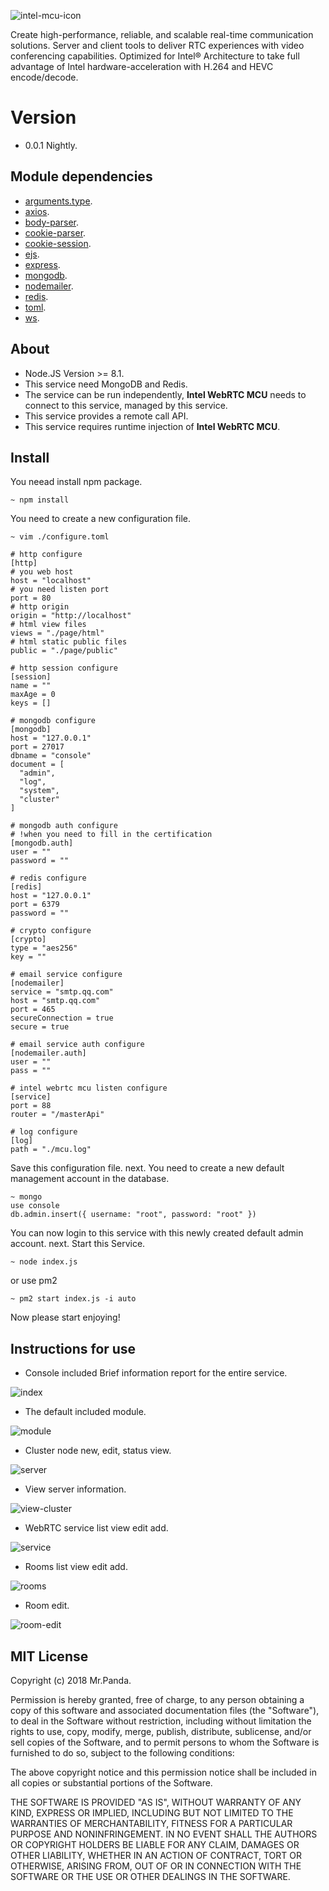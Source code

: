 ![intel-mcu-icon](./src/intel_mcu.png)

Create high-performance, reliable, and scalable real-time communication solutions. Server and client tools to deliver RTC experiences with video conferencing capabilities. Optimized for Intel® Architecture to take full advantage of Intel hardware-acceleration with H.264 and HEVC encode/decode.


# Version

* 0.0.1 Nightly.

## Module dependencies

* [arguments.type](https://github.com/xivistudios/arguments.type).
* [axios](https://github.com/axios/axios).
* [body-parser](https://github.com/expressjs/body-parser).
* [cookie-parser](https://github.com/expressjs/cookie-parser).
* [cookie-session](https://github.com/expressjs/cookie-session).
* [ejs](https://github.com/tj/ejs).
* [express](https://github.com/expressjs/express).
* [mongodb](https://github.com/mongodb/node-mongodb-native).
* [nodemailer](https://github.com/nodemailer/nodemailer).
* [redis](https://github.com/NodeRedis/node_redis).
* [toml](https://github.com/BinaryMuse/toml-node).
* [ws](https://github.com/websockets/ws).

## About

* Node.JS Version >= 8.1.
* This service need MongoDB and Redis.
* The service can be run independently, **Intel WebRTC MCU** needs to connect to this service, managed by this service.
* This service provides a remote call API.
* This service requires runtime injection of **Intel WebRTC MCU**.

## Install

You neead install npm package.

```console
~ npm install
```

You need to create a new configuration file.

```console
~ vim ./configure.toml
```

```console
# http configure
[http]
# you web host
host = "localhost"
# you need listen port
port = 80
# http origin
origin = "http://localhost"
# html view files
views = "./page/html"
# html static public files
public = "./page/public"

# http session configure
[session]
name = ""
maxAge = 0
keys = []

# mongodb configure
[mongodb]
host = "127.0.0.1"
port = 27017
dbname = "console"
document = [
  "admin",
  "log",
  "system",
  "cluster"
]

# mongodb auth configure
# !when you need to fill in the certification
[mongodb.auth]
user = ""
password = ""

# redis configure
[redis]
host = "127.0.0.1"
port = 6379
password = ""

# crypto configure
[crypto]
type = "aes256"
key = ""

# email service configure
[nodemailer]
service = "smtp.qq.com"
host = "smtp.qq.com"
port = 465
secureConnection = true
secure = true

# email service auth configure
[nodemailer.auth]
user = ""
pass = ""

# intel webrtc mcu listen configure
[service]
port = 88
router = "/masterApi"

# log configure
[log]
path = "./mcu.log"
```

Save this configuration file.
next.
You need to create a new default management account in the database.

```console
~ mongo
use console
db.admin.insert({ username: "root", password: "root" })
```

You can now login to this service with this newly created default admin account.
next.
Start this Service.

```console
~ node index.js
```

or use pm2

```console
~ pm2 start index.js -i auto
```

Now please start enjoying!


## Instructions for use

* Console included Brief information report for the entire service.

![index](./src/index.png)

* The default included module.

![module](./src/module.png)

* Cluster node new, edit, status view.

![server](./src/server.png)

* View server information.

![view-cluster](./src/viewcluster.png)

* WebRTC service list view edit add.

![service](./src/service.png)

* Rooms list view edit add.

![rooms](./src/rooms.png)

* Room edit.

![room-edit](./src/roomedit.png)


## MIT License

Copyright (c) 2018 Mr.Panda.

Permission is hereby granted, free of charge, to any person obtaining a copy
of this software and associated documentation files (the "Software"), to deal
in the Software without restriction, including without limitation the rights
to use, copy, modify, merge, publish, distribute, sublicense, and/or sell
copies of the Software, and to permit persons to whom the Software is
furnished to do so, subject to the following conditions:

The above copyright notice and this permission notice shall be included in all
copies or substantial portions of the Software.

THE SOFTWARE IS PROVIDED "AS IS", WITHOUT WARRANTY OF ANY KIND, EXPRESS OR
IMPLIED, INCLUDING BUT NOT LIMITED TO THE WARRANTIES OF MERCHANTABILITY,
FITNESS FOR A PARTICULAR PURPOSE AND NONINFRINGEMENT. IN NO EVENT SHALL THE
AUTHORS OR COPYRIGHT HOLDERS BE LIABLE FOR ANY CLAIM, DAMAGES OR OTHER
LIABILITY, WHETHER IN AN ACTION OF CONTRACT, TORT OR OTHERWISE, ARISING FROM,
OUT OF OR IN CONNECTION WITH THE SOFTWARE OR THE USE OR OTHER DEALINGS IN THE
SOFTWARE.
